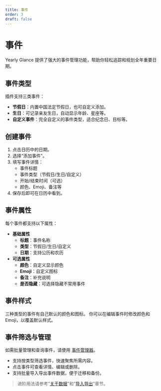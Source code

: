 ```yaml
---
title: 事件
order: 3
draft: false
---
```


# 事件

Yearly Glance 提供了强大的事件管理功能，帮助你轻松追踪和规划全年重要日期。

## 事件类型

插件支持三类事件：

- **节假日**：内置中国法定节假日，也可自定义添加。
- **生日**：可记录亲友生日，自动显示年龄、星座等。
- **自定义事件**：完全自定义的事件类型，适合纪念日、目标等。

## 创建事件

1. 点击日历中的日期。
2. 选择“添加事件”。
3. 填写事件详情：
   - 事件标题
   - 事件类型（节假日/生日/自定义）
   - 开始/结束时间（可选）
   - 颜色、Emoji、备注等
4. 保存后即可在日历中看到。

## 事件属性

每个事件都支持以下属性：

- **基础属性**
   - **标题**：事件名称
   - **类型**：节假日/生日/自定义
   - **日期**：支持公历和农历
- **可选属性**
   - **颜色**：自定义显示颜色
   - **Emoji**：自定义图标
   - **备注**：补充说明
   - **是否隐藏**：可选择隐藏不常用事件

## 事件样式

三种类型的事件有自己默认的颜色和图标。
你可以在编辑事件时修改颜色和 Emoji，以覆盖默认样式。

## 事件筛选与管理

如需批量管理和查询事件，请使用 [事件管理器](/obsidian-yearly-glance/guide/event-manager)。

- 支持按类型筛选事件，快速聚焦所需内容。
- 点击事件可查看详情、编辑或删除。
- 支持批量导入导出事件数据，便于迁移和备份。


> 进阶用法请参考“[关于数据](/obsidian-yearly-glance/advanced-usage/data)”和“[导入导出](/obsidian-yearly-glance/advanced-usage/import-export)”章节。